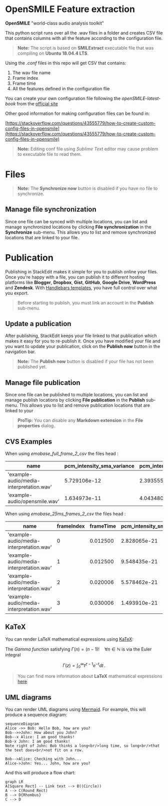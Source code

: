 # OpenSMILE Feature extraction

**OpenSMILE** "world-class audio analysis toolkit" 

This python script runs over all the .wav files in a folder and creates CSV file that contains columns with all the feature according to the configuration file.

>**Note:** The script is based on **SMILExtract** executable file that was compiling on **Ubuntu 18.04.4 LTS**.

Using the *.conf* files in this repo will get CSV that contains:

 1. The wav file name
 2. Frame index
 3. Frame time
 4. All the features defined in the configuration flie

You can create your own configuration file following the *openSMILE-latest-book*
from the [official site](https://www.audeering.com/download/opensmile-2-3-0-zip)

Other good information for making configuration files can be found in:

[https://stackoverflow.com/questions/43555779/how-to-create-custom-config-files-in-opensmile](https://stackoverflow.com/questions/43555779/how-to-create-custom-config-files-in-opensmile)

> **Note:** 
Editing conf file using *Sublime Text* editor may cause problem to executable file to read them. 
# Files


> **Note:** The **Synchronize now** button is disabled if you have no file to synchronize.

## Manage file synchronization

Since one file can be synced with multiple locations, you can list and manage synchronized locations by clicking **File synchronization** in the **Synchronize** sub-menu. This allows you to list and remove synchronized locations that are linked to your file.


# Publication

Publishing in StackEdit makes it simple for you to publish online your files. Once you're happy with a file, you can publish it to different hosting platforms like **Blogger**, **Dropbox**, **Gist**, **GitHub**, **Google Drive**, **WordPress** and **Zendesk**. With [Handlebars templates](http://handlebarsjs.com/), you have full control over what you export.

> Before starting to publish, you must link an account in the **Publish** sub-menu.


## Update a publication

After publishing, StackEdit keeps your file linked to that publication which makes it easy for you to re-publish it. Once you have modified your file and you want to update your publication, click on the **Publish now** button in the navigation bar.

> **Note:** The **Publish now** button is disabled if your file has not been published yet.

## Manage file publication

Since one file can be published to multiple locations, you can list and manage publish locations by clicking **File publication** in the **Publish** sub-menu. This allows you to list and remove publication locations that are linked to your 
> **ProTip:** You can disable any **Markdown extension** in the **File properties** dialog.


## CVS Examples

When using *emobase_full_frame_2_csv*  the files head :

|    name                                 |pcm_intensity_sma_variance|pcm_intensity_sma_stdd|
|-----------------------------------------|--------------------------|-------------------------
|'example-audio/media-interpretation.wav' |5.729106e-12              |2.393555e-06          |
|'example-audio/opensmile.wav'            |1.634973e-11              |4.043480e-06          |


When using *emobase_25ms_frames_2_csv*  the files head :

|name                                    |frameIndex|frameTime   |pcm_intensity_sma_variance|
|----------------------------------------|----------|------------|--------------------------|
|'example-audio/media-interpretation.wav'|0         |0.012500    |2.828065e-21              |
|'example-audio/media-interpretation.wav'|1         |0.012500    |9.548435e-21              |
|'example-audio/media-interpretation.wav'|2         |0.020006    |5.578462e-21              |
|'example-audio/media-interpretation.wav'|3         |0.030006    |1.493910e-21              |

## KaTeX

You can render LaTeX mathematical expressions using [KaTeX](https://khan.github.io/KaTeX/):

The *Gamma function* satisfying $\Gamma(n) = (n-1)!\quad\forall n\in\mathbb N$ is via the Euler integral

$$
\Gamma(z) = \int_0^\infty t^{z-1}e^{-t}dt\,.
$$

> You can find more information about **LaTeX** mathematical expressions [here](http://meta.math.stackexchange.com/questions/5020/mathjax-basic-tutorial-and-quick-reference).


## UML diagrams

You can render UML diagrams using [Mermaid](https://mermaidjs.github.io/). For example, this will produce a sequence diagram:

```mermaid
sequenceDiagram
Alice ->> Bob: Hello Bob, how are you?
Bob-->>John: How about you John?
Bob--x Alice: I am good thanks!
Bob-x John: I am good thanks!
Note right of John: Bob thinks a long<br/>long time, so long<br/>that the text does<br/>not fit on a row.

Bob-->Alice: Checking with John...
Alice->John: Yes... John, how are you?
```

And this will produce a flow chart:

```mermaid
graph LR
A[Square Rect] -- Link text --> B((Circle))
A --> C(Round Rect)
B --> D{Rhombus}
C --> D
```
